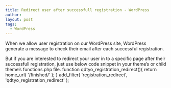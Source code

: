 ```yaml
---
title: Redirect user after successfull registration - WordPress
author: 
layout: post
tags:
  - WordPress
---
```


When we allow user registration on our WordPress site, WordPress generate a message to check their email after each successful registration.

But if you are interested to redirect your user in to a specific page after their successfull registration, just use below code snippet in your theme’s or child theme’s functions.php file.
	function qdtyo_registration_redirect(){
		return home_url( '/finished/' );
	}
	add_filter( 'registration_redirect', 'qdtyo_registration_redirect' );

